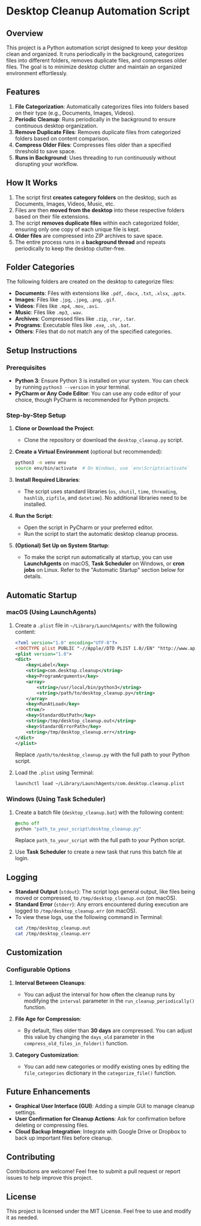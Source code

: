 # Desktop Cleanup Automation Script

## Overview
This project is a Python automation script designed to keep your desktop clean and organized. It runs periodically in the background, categorizes files into different folders, removes duplicate files, and compresses older files. The goal is to minimize desktop clutter and maintain an organized environment effortlessly.

## Features

1. **File Categorization**: Automatically categorizes files into folders based on their type (e.g., Documents, Images, Videos).
2. **Periodic Cleanup**: Runs periodically in the background to ensure continuous desktop organization.
3. **Remove Duplicate Files**: Removes duplicate files from categorized folders based on content comparison.
4. **Compress Older Files**: Compresses files older than a specified threshold to save space.
5. **Runs in Background**: Uses threading to run continuously without disrupting your workflow.

## How It Works
1. The script first **creates category folders** on the desktop, such as Documents, Images, Videos, Music, etc.
2. Files are then **moved from the desktop** into these respective folders based on their file extensions.
3. The script **removes duplicate files** within each categorized folder, ensuring only one copy of each unique file is kept.
4. **Older files** are compressed into ZIP archives to save space.
5. The entire process runs in a **background thread** and repeats periodically to keep the desktop clutter-free.

## Folder Categories
The following folders are created on the desktop to categorize files:
- **Documents**: Files with extensions like `.pdf`, `.docx`, `.txt`, `.xlsx`, `.pptx`.
- **Images**: Files like `.jpg`, `.jpeg`, `.png`, `.gif`.
- **Videos**: Files like `.mp4`, `.mov`, `.avi`.
- **Music**: Files like `.mp3`, `.wav`.
- **Archives**: Compressed files like `.zip`, `.rar`, `.tar`.
- **Programs**: Executable files like `.exe`, `.sh`, `.bat`.
- **Others**: Files that do not match any of the specified categories.

## Setup Instructions

### Prerequisites
- **Python 3**: Ensure Python 3 is installed on your system. You can check by running `python3 --version` in your terminal.
- **PyCharm or Any Code Editor**: You can use any code editor of your choice, though PyCharm is recommended for Python projects.

### Step-by-Step Setup
1. **Clone or Download the Project**:
   - Clone the repository or download the `desktop_cleanup.py` script.

2. **Create a Virtual Environment** (optional but recommended):
   ```sh
   python3 -m venv env
   source env/bin/activate  # On Windows, use `env\Scripts\activate`
   ```

3. **Install Required Libraries**:
   - The script uses standard libraries (`os`, `shutil`, `time`, `threading`, `hashlib`, `zipfile`, and `datetime`). No additional libraries need to be installed.

4. **Run the Script**:
   - Open the script in PyCharm or your preferred editor.
   - Run the script to start the automatic desktop cleanup process.

5. **(Optional) Set Up on System Startup**:
   - To make the script run automatically at startup, you can use **LaunchAgents** on macOS, **Task Scheduler** on Windows, or **cron jobs** on Linux. Refer to the "Automatic Startup" section below for details.

## Automatic Startup
### macOS (Using LaunchAgents)
1. Create a `.plist` file in `~/Library/LaunchAgents/` with the following content:
   ```xml
   <?xml version="1.0" encoding="UTF-8"?>
   <!DOCTYPE plist PUBLIC "-//Apple//DTD PLIST 1.0//EN" "http://www.apple.com/DTDs/PropertyList-1.0.dtd">
   <plist version="1.0">
   <dict>
       <key>Label</key>
       <string>com.desktop.cleanup</string>
       <key>ProgramArguments</key>
       <array>
           <string>/usr/local/bin/python3</string>
           <string>/path/to/desktop_cleanup.py</string>
       </array>
       <key>RunAtLoad</key>
       <true/>
       <key>StandardOutPath</key>
       <string>/tmp/desktop_cleanup.out</string>
       <key>StandardErrorPath</key>
       <string>/tmp/desktop_cleanup.err</string>
   </dict>
   </plist>
   ```
   Replace `/path/to/desktop_cleanup.py` with the full path to your Python script.

2. Load the `.plist` using Terminal:
   ```sh
   launchctl load ~/Library/LaunchAgents/com.desktop.cleanup.plist
   ```

### Windows (Using Task Scheduler)
1. Create a batch file (`desktop_cleanup.bat`) with the following content:
   ```bat
   @echo off
   python "path_to_your_script\desktop_cleanup.py"
   ```
   Replace `path_to_your_script` with the full path to your Python script.

2. Use **Task Scheduler** to create a new task that runs this batch file at login.

## Logging
- **Standard Output** (`stdout`): The script logs general output, like files being moved or compressed, to `/tmp/desktop_cleanup.out` (on macOS).
- **Standard Error** (`stderr`): Any errors encountered during execution are logged to `/tmp/desktop_cleanup.err` (on macOS).
- To view these logs, use the following command in Terminal:
  ```sh
  cat /tmp/desktop_cleanup.out
  cat /tmp/desktop_cleanup.err
  ```

## Customization
### Configurable Options
1. **Interval Between Cleanups**:
   - You can adjust the interval for how often the cleanup runs by modifying the `interval` parameter in the `run_cleanup_periodically()` function.

2. **File Age for Compression**:
   - By default, files older than **30 days** are compressed. You can adjust this value by changing the `days_old` parameter in the `compress_old_files_in_folder()` function.

3. **Category Customization**:
   - You can add new categories or modify existing ones by editing the `file_categories` dictionary in the `categorize_file()` function.

## Future Enhancements
- **Graphical User Interface (GUI)**: Adding a simple GUI to manage cleanup settings.
- **User Confirmation for Cleanup Actions**: Ask for confirmation before deleting or compressing files.
- **Cloud Backup Integration**: Integrate with Google Drive or Dropbox to back up important files before cleanup.

## Contributing
Contributions are welcome! Feel free to submit a pull request or report issues to help improve this project.

## License
This project is licensed under the MIT License. Feel free to use and modify it as needed.


